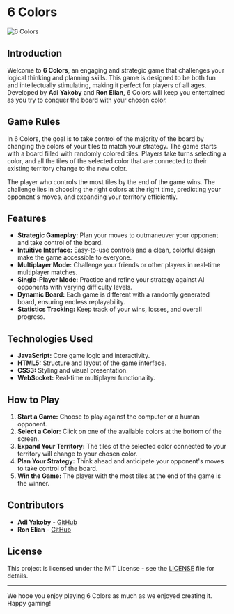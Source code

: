 # 6 Colors

![6 Colors](https://github.com/adiyakoby/oop2_ex04-Adi_yakoby_Ron_eliann/blob/master/6Colorsgame.png) 

## Introduction

Welcome to **6 Colors**, an engaging and strategic game that challenges your logical thinking and planning skills. This game is designed to be both fun and intellectually stimulating, making it perfect for players of all ages. Developed by **Adi Yakoby** and **Ron Elian**, 6 Colors will keep you entertained as you try to conquer the board with your chosen color.

## Game Rules

In 6 Colors, the goal is to take control of the majority of the board by changing the colors of your tiles to match your strategy. The game starts with a board filled with randomly colored tiles. Players take turns selecting a color, and all the tiles of the selected color that are connected to their existing territory change to the new color.

The player who controls the most tiles by the end of the game wins. The challenge lies in choosing the right colors at the right time, predicting your opponent's moves, and expanding your territory efficiently.

## Features

- **Strategic Gameplay:** Plan your moves to outmaneuver your opponent and take control of the board.
- **Intuitive Interface:** Easy-to-use controls and a clean, colorful design make the game accessible to everyone.
- **Multiplayer Mode:** Challenge your friends or other players in real-time multiplayer matches.
- **Single-Player Mode:** Practice and refine your strategy against AI opponents with varying difficulty levels.
- **Dynamic Board:** Each game is different with a randomly generated board, ensuring endless replayability.
- **Statistics Tracking:** Keep track of your wins, losses, and overall progress.

## Technologies Used

- **JavaScript:** Core game logic and interactivity.
- **HTML5:** Structure and layout of the game interface.
- **CSS3:** Styling and visual presentation.
- **WebSocket:** Real-time multiplayer functionality.

## How to Play

1. **Start a Game:** Choose to play against the computer or a human opponent.
2. **Select a Color:** Click on one of the available colors at the bottom of the screen.
3. **Expand Your Territory:** The tiles of the selected color connected to your territory will change to your chosen color.
4. **Plan Your Strategy:** Think ahead and anticipate your opponent's moves to take control of the board.
5. **Win the Game:** The player with the most tiles at the end of the game is the winner.

## Contributors

- **Adi Yakoby** - [GitHub](https://github.com/adiyakoby)
- **Ron Elian** - [GitHub](https://github.com/ronelian)


## License

This project is licensed under the MIT License - see the [LICENSE](LICENSE) file for details.

---

We hope you enjoy playing 6 Colors as much as we enjoyed creating it. Happy gaming!
